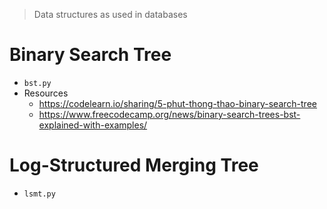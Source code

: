 > Data structures as used in databases
# Binary Search Tree
- `bst.py`
- Resources
  - https://codelearn.io/sharing/5-phut-thong-thao-binary-search-tree
  - https://www.freecodecamp.org/news/binary-search-trees-bst-explained-with-examples/

# Log-Structured Merging Tree
- `lsmt.py`
